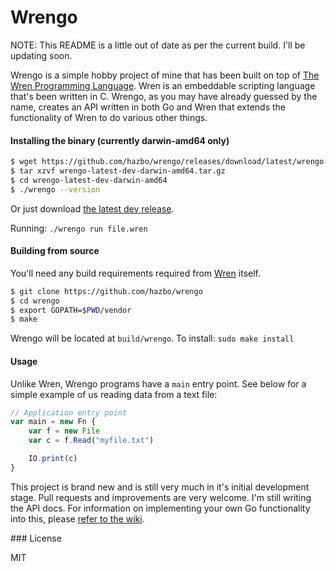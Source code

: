 # Wrengo

NOTE: This README is a little out of date as per the current build.
I'll be updating soon.

Wrengo is a simple hobby project of mine that has been built on top of
[The Wren Programming Language](https://github.com/munificent/wren). Wren is
an embeddable scripting language that's been written in C. Wrengo, as you may
have already guessed by the name, creates an API written in both Go and Wren that
extends the functionality of Wren to do various other things.

#### Installing the binary (currently darwin-amd64 only)

```bash
$ wget https://github.com/hazbo/wrengo/releases/download/latest/wrengo-latest-dev-darwin-amd64.tar.gz
$ tar xzvf wrengo-latest-dev-darwin-amd64.tar.gz
$ cd wrengo-latest-dev-darwin-amd64
$ ./wrengo --version
```

Or just download [the latest dev release](https://github.com/hazbo/wrengo/releases/download/latest/wrengo-latest-dev-darwin-amd64.tar.gz).

Running: `./wrengo run file.wren`

#### Building from source

You'll need any build requirements required from [Wren](https://github.com/munificent/wren)
itself.

```bash
$ git clone https://github.com/hazbo/wrengo
$ cd wrengo
$ export GOPATH=$PWD/vendor
$ make
```

Wrengo will be located at `build/wrengo`. To install: `sudo make install`

#### Usage

Unlike Wren, Wrengo programs have a `main` entry point. See below for a
simple example of us reading data from a text file:

```javascript
// Application entry point
var main = new Fn {
	var f = new File
	var c = f.Read("myfile.txt")

	IO.print(c)
}
```

This project is brand new and is still very much in it's initial development
stage. Pull requests and improvements are very welcome. I'm still writing
the API docs. For information on implementing your own Go functionality into
this, please [refer to the wiki](https://github.com/hazbo/wrengo/wiki/Hacking).

### License

MIT
